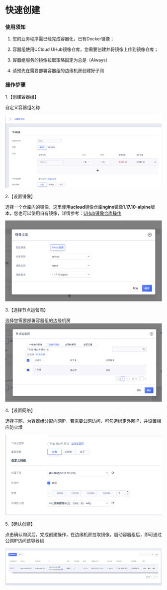 # 快速创建

### 使用须知

1. 您的业务程序需已经完成容器化，已有Docker镜像；

2. 容器组使用UCloud UHub镜像仓库，您需要创建并将镜像上传到镜像仓库；

3. 容器组服务的镜像拉取策略固定为总是（Always）

4. 请预先在需要部署容器组的边缘机房创建好子网

### 操作步骤

1.【创建容器组】

自定义容器组名称

![image-20201217131654778](../images/image-20201217131654778.png)

2.【设置镜像】

选择一个仓库内的镜像，这里使用**ucloud**镜像仓库**nginx**镜像**1.17.10-alpine**版本，您也可以使用自有镜像，详情参考：[UHub镜像仓库操作](https://docs.ucloud.cn/uhub/guide)

![image-20201217131807597](../images/image-20201217131807597.png)

3.【选择节点运营商】

选择您需要部署容器组的边缘机房![image-20201217132017582](../images/image-20201217132017582.png)

4.【设置网络】

选择子网，为容器组分配内网IP，若需要公网访问，可勾选绑定外网IP，并设置相应防火墙

![image-20201217132215450](../images/image-20201217132215450.png)

5.【确认创建】

点击确认购买后，完成创建操作，在边缘机房拉取镜像，启动容器组后，即可通过公网IP访问该容器组

![image-20201217132316926](../images/image-20201217132316926.png)